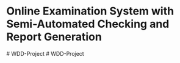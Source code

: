# Online Examination System with Semi-Automated Checking and Report Generation
#   W D D - P r o j e c t  
 #   W D D - P r o j e c t  
 